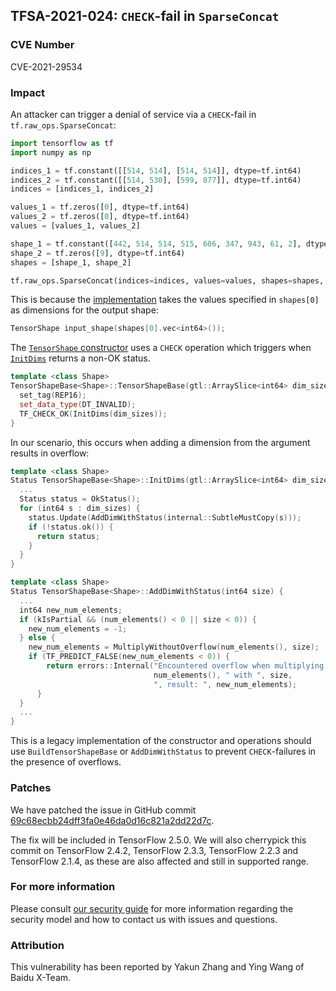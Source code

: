 ## TFSA-2021-024: `CHECK`-fail in `SparseConcat`

### CVE Number
CVE-2021-29534

### Impact
An attacker can trigger a denial of service via a `CHECK`-fail in
`tf.raw_ops.SparseConcat`:

```python
import tensorflow as tf
import numpy as np

indices_1 = tf.constant([[514, 514], [514, 514]], dtype=tf.int64)
indices_2 = tf.constant([[514, 530], [599, 877]], dtype=tf.int64)
indices = [indices_1, indices_2]

values_1 = tf.zeros([0], dtype=tf.int64)
values_2 = tf.zeros([0], dtype=tf.int64)
values = [values_1, values_2]

shape_1 = tf.constant([442, 514, 514, 515, 606, 347, 943, 61, 2], dtype=tf.int64)
shape_2 = tf.zeros([9], dtype=tf.int64)
shapes = [shape_1, shape_2]

tf.raw_ops.SparseConcat(indices=indices, values=values, shapes=shapes, concat_dim=2)
```

This is because the
[implementation](https://github.com/tensorflow/tensorflow/blob/b432a38fe0e1b4b904a6c222cbce794c39703e87/tensorflow/core/kernels/sparse_concat_op.cc#L76)
takes the values specified in `shapes[0]` as dimensions for the output shape:

```cc
TensorShape input_shape(shapes[0].vec<int64>());
```

The [`TensorShape`
constructor](https://github.com/tensorflow/tensorflow/blob/6f9896890c4c703ae0a0845394086e2e1e523299/tensorflow/core/framework/tensor_shape.cc#L183-L188)
uses a `CHECK` operation which triggers when
[`InitDims`](https://github.com/tensorflow/tensorflow/blob/6f9896890c4c703ae0a0845394086e2e1e523299/tensorflow/core/framework/tensor_shape.cc#L212-L296)
returns a non-OK status.

```cc
template <class Shape>
TensorShapeBase<Shape>::TensorShapeBase(gtl::ArraySlice<int64> dim_sizes) {
  set_tag(REP16);
  set_data_type(DT_INVALID);
  TF_CHECK_OK(InitDims(dim_sizes));
}
```

In our scenario, this occurs when adding a dimension from the argument results
in overflow:

```cc
template <class Shape>
Status TensorShapeBase<Shape>::InitDims(gtl::ArraySlice<int64> dim_sizes) {
  ...
  Status status = OkStatus();
  for (int64 s : dim_sizes) {
    status.Update(AddDimWithStatus(internal::SubtleMustCopy(s)));
    if (!status.ok()) {
      return status;
    }
  }
}

template <class Shape>
Status TensorShapeBase<Shape>::AddDimWithStatus(int64 size) {
  ...
  int64 new_num_elements;
  if (kIsPartial && (num_elements() < 0 || size < 0)) {
    new_num_elements = -1;
  } else {
    new_num_elements = MultiplyWithoutOverflow(num_elements(), size);
    if (TF_PREDICT_FALSE(new_num_elements < 0)) {
        return errors::Internal("Encountered overflow when multiplying ",
                                num_elements(), " with ", size,
                                ", result: ", new_num_elements);
      }
  }
  ...
}
```

This is a legacy implementation of the constructor and operations should
use `BuildTensorShapeBase` or `AddDimWithStatus` to prevent `CHECK`-failures in
the presence of overflows.

### Patches
We have patched the issue in GitHub commit
[69c68ecbb24dff3fa0e46da0d16c821a2dd22d7c](https://github.com/tensorflow/tensorflow/commit/69c68ecbb24dff3fa0e46da0d16c821a2dd22d7c).

The fix will be included in TensorFlow 2.5.0. We will also cherrypick this
commit on TensorFlow 2.4.2, TensorFlow 2.3.3, TensorFlow 2.2.3 and TensorFlow
2.1.4, as these are also affected and still in supported range.

### For more information
Please consult [our security
guide](https://github.com/tensorflow/tensorflow/blob/master/SECURITY.md) for
more information regarding the security model and how to contact us with issues
and questions.

### Attribution
This vulnerability has been reported by Yakun Zhang and Ying Wang of Baidu
X-Team.
